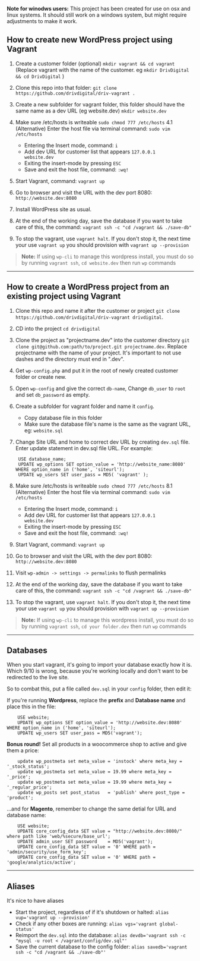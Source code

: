**Note for winodws users:** This project has been created for use on osx and linux systems. It should still work on a windows system, but might require adjustments to make it work.

## How to create new WordPress project using Vagrant

1. Create a customer folder (optional) `mkdir vagrant && cd vagrant` (Replace vagrant with the name of the customer. eg `mkdir DrivDigital && cd DrivDigital` )

2. Clone this repo into that folder: `git clone https://github.com/drivdigital/driv-vagrant .`

3. Create a new subfolder for vagrant folder, this folder should have the same name as a dev URL (eg website.dev) `mkdir website.dev`

4. Make sure /etc/hosts is writeable `sudo chmod 777 /etc/hosts`
4.1 (Alternative)  Enter the host file via terminal command: `sudo vim /etc/hosts`
	- Entering the Insert mode, command: `i`
	- Add dev URL for customer list that appears `127.0.0.1      website.dev`
	- Exiting the insert-mode by pressing `ESC`
	- Save and exit the host file, command: `:wq!`

5. Start Vagrant, command: `vagrant up`

6. Go to browser and visit the URL with the dev port 8080: `http://website.dev:8080`

7. Install WordPress site as usual.

8. At the end of the working day, save the database if you want to take care of this, the command: `vagrant ssh -c "cd /vagrant && ./save-db"`

9. To stop the vagrant, use `vagrant halt`. If you don't stop it, the next time your use `vagrant up` you should provision with `vagrant up --provision`

> **Note:** If using `wp-cli` to manage this wordpress install, you must do so by running `vagrant ssh`, `cd website.dev` then run `wp` commands

---------------------------------------------------------------------------------


## How to create a WordPress project from an existing project using Vagrant

1. Clone this repo and name it after the customer or project `git clone https://github.com/drivdigital/driv-vagrant drivdigital`.
2. CD into the project `cd drivdigital`

3. Clone the project as "projectname.dev" into the customer directory `git clone git@github.com:path/to/project.git projectname.dev`. Replace projectname with the name of your project. It's important to not use dashes and the directory must end in ".dev".

4. Get `wp-config.php` and put it in the root of newly created customer folder or create new.

5. Open `wp-config` and give the correct `db-name`, Change `db_user` to `root` and set `db_password` as empty.

6. Create a subfolder for vagrant folder and name it `config`.
	- Copy database file in this folder
	- Make sure the database file's name is the same as the vagrant URL, eg: `website.sql`

7. Change Site URL and home to correct dev URL by creating `dev.sql` file. Enter update statement in dev.sql file URL. For example:

		USE database_name;
		UPDATE wp_options SET option_value = 'http://website_name:8080' WHERE option_name in ('home', 'siteurl');
		UPDATE wp_users SET user_pass = MD5( 'vagrant' );


8. Make sure /etc/hosts is writeable `sudo chmod 777 /etc/hosts`
8.1 (Alternative) Enter the host file via terminal command: `sudo vim /etc/hosts`
	- Entering the Insert mode, command: `i`
	- Add dev URL for customer list that appears `127.0.0.1      website.dev`
	- Exiting the insert-mode by pressing `ESC`
	- Save and exit the host file, command: `:wq!`


9. Start Vagrant, command: `vagrant up`

10. Go to browser and visit the URL with the dev port 8080: `http://website.dev:8080`

11. Visit `wp-admin -> settings -> permalinks` to flush permalinks

12. At the end of the working day, save the database if you want to take care of this, the command: `vagrant ssh -c "cd /vagrant && ./save-db"`

13. To stop the vagrant, use `vagrant halt`. If you don't stop it, the next time your use `vagrant up` you should provision with `vagrant up --provision`

> **Note:** If using `wp-cli` to manage this wordpress install, you must do so by running `vagrant ssh`, `cd your folder.dev` then run `wp` commands

---------------------------------------------------------------------------------

## Databases

When you start vagrant, it's going to import your database exactly how it is.
Which 9/10 is wrong, because you're working locally and don't want to be redirected to the live site.

So to combat this, put a file called `dev.sql` in your `config` folder, then edit it:

If you're running **Wordpress**, replace the **prefix** and **Database name** and place this in the file:

		USE website;
		UPDATE wp_options SET option_value = 'http://website.dev:8080' WHERE option_name in ('home', 'siteurl');
		UPDATE wp_users SET user_pass = MD5('vagrant');

__Bonus round!__ Set all products in a woocommerce shop to active and give them a price:

		update wp_postmeta set meta_value = 'instock' where meta_key = '_stock_status';
		update wp_postmeta set meta_value = 19.99 where meta_key = '_price';
		update wp_postmeta set meta_value = 19.99 where meta_key = '_regular_price';
		update wp_posts set post_status   = 'publish' where post_type = 'product';

...and for __Magento__, remember to change the same detial for URL and database name:

		USE website;
		UPDATE core_config_data SET value = "http://website.dev:8080/" where path like 'web/%secure/base_url';
		UPDATE admin_user SET password    = MD5('vagrant');
		UPDATE core_config_data SET value = '0' WHERE path = 'admin/security/use_form_key';
		UPDATE core_config_data SET value = '0' WHERE path = 'google/analytics/active';

---

## Aliases

It's nice to have aliases

- Start the project, regardless of if it's shutdown or halted: `alias vup='vagrant up --provision'`
- Check if any other boxes are running: `alias vgs='vagrant global-status'`
- Reimport the `dev.sql` into the database: `alias devdb='vagrant ssh -c "mysql -u root < /vagrant/config/dev.sql"'`
- Save the current database to the config folder: `alias savedb='vagrant ssh -c "cd /vagrant && ./save-db"'`
